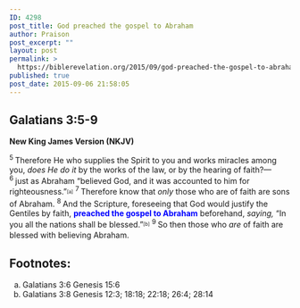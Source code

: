 ```yaml
---
ID: 4298
post_title: God preached the gospel to Abraham
author: Praison
post_excerpt: ""
layout: post
permalink: >
  https://biblerevelation.org/2015/09/god-preached-the-gospel-to-abraham/
published: true
post_date: 2015-09-06 21:58:05
---
```

<h2><strong>Galatians 3:5-9</strong></h2>
<strong>New King James Version (NKJV)</strong>

<span id="en-NKJV-29108" class="text Gal-3-5"><sup class="versenum">5 </sup>Therefore He who supplies the Spirit to you and works miracles among you, <i>does He do it</i> by the works of the law, or by the hearing of faith?— </span><span id="en-NKJV-29109" class="text Gal-3-6"><sup class="versenum">6 </sup>just as Abraham <span class="oblique">“believed God, and it was accounted to him for righteousness.”</span><sup class="footnote" style="box-sizing: border-box; font-size: 0.625em; line-height: 22px; position: relative; vertical-align: top; top: 0px;" data-fn="#fen-NKJV-29109a" data-link="[&lt;a href=&quot;#fen-NKJV-29109a&quot; title=&quot;See footnote a&quot;&gt;a&lt;/a&gt;]">[a]</sup> </span><span id="en-NKJV-29110" class="text Gal-3-7"><sup class="versenum">7 </sup>Therefore know that <i>only</i> those who are of faith are sons of Abraham. </span><span id="en-NKJV-29111" class="text Gal-3-8"><sup class="versenum">8 </sup>And the Scripture, foreseeing that God would justify the Gentiles by faith, <strong><span style="color: #0000ff;">preached the gospel to Abraham</span></strong> beforehand, <i>saying,</i> <span class="oblique">“In you all the nations shall be blessed.”</span><sup class="footnote" style="box-sizing: border-box; font-size: 0.625em; line-height: 22px; position: relative; vertical-align: top; top: 0px;" data-fn="#fen-NKJV-29111b" data-link="[&lt;a href=&quot;#fen-NKJV-29111b&quot; title=&quot;See footnote b&quot;&gt;b&lt;/a&gt;]">[b]</sup> </span><span id="en-NKJV-29112" class="text Gal-3-9"><sup class="versenum">9 </sup>So then those who <i>are</i> of faith are blessed with believing Abraham.</span>
<div class="footnotes">
<h2><strong>Footnotes:</strong></h2>
<ol type="a">
	<li id="fen-NKJV-29109a">Galatians 3:6 <span class="footnote-text">Genesis 15:6</span></li>
	<li id="fen-NKJV-29111b">Galatians 3:8 <span class="footnote-text">Genesis 12:3; 18:18; 22:18; 26:4; 28:14</span></li>
</ol>
</div>